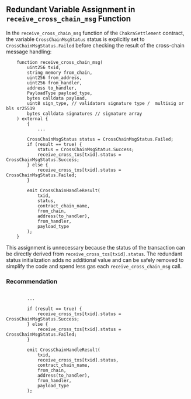 ## Redundant Variable Assignment in ``receive_cross_chain_msg`` Function
In the ``receive_cross_chain_msg`` function of the ``ChakraSettlement`` contract, the variable ``CrossChainMsgStatus`` status is explicitly set to ``CrossChainMsgStatus.Failed`` before checking the result of the cross-chain message handling:
```
    function receive_cross_chain_msg(
        uint256 txid,
        string memory from_chain,
        uint256 from_address,
        uint256 from_handler,
        address to_handler,
        PayloadType payload_type,
        bytes calldata payload,
        uint8 sign_type, // validators signature type /  multisig or bls sr25519
        bytes calldata signatures // signature array
    ) external {
        {
            ...

        CrossChainMsgStatus status = CrossChainMsgStatus.Failed;
        if (result == true) {
            status = CrossChainMsgStatus.Success;
            receive_cross_txs[txid].status = CrossChainMsgStatus.Success;
        } else {
            receive_cross_txs[txid].status = CrossChainMsgStatus.Failed;
        }

        emit CrossChainHandleResult(
            txid,
            status,
            contract_chain_name,
            from_chain,
            address(to_handler),
            from_handler,
            payload_type
        );
    }
```
This assignment is unnecessary because the status of the transaction can be directly derived from ``receive_cross_txs[txid].status``. The redundant status initialization adds no additional value and can be safely removed to simplify the code and spend less gas each ``receive_cross_chain_msg`` call.

### Recommendation
```

        ...

        if (result == true) {
            receive_cross_txs[txid].status = CrossChainMsgStatus.Success;
        } else {
            receive_cross_txs[txid].status = CrossChainMsgStatus.Failed;
        }

        emit CrossChainHandleResult(
            txid,
            receive_cross_txs[txid].status,
            contract_chain_name,
            from_chain,
            address(to_handler),
            from_handler,
            payload_type
        );
```